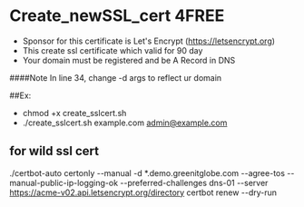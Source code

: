 # Create_newSSL_cert 4FREE

- Sponsor for this certificate is Let's Encrypt (https://letsencrypt.org)
- This create ssl certificate which valid for 90 day
- Your domain must be registered and be A Record in DNS

####Note
In line 34, change -d args to reflect ur domain

##Ex:
- chmod +x create_sslcert.sh
- ./create_sslcert.sh example.com admin@example.com
## for wild ssl cert
  ./certbot-auto certonly --manual -d *.demo.greenitglobe.com --agree-tos --manual-public-ip-logging-ok --preferred-challenges dns-01 --server https://acme-v02.api.letsencrypt.org/directory
  certbot renew --dry-run

